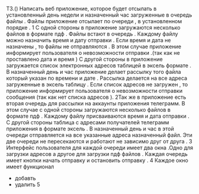 ТЗ.()
    Написать веб приложение, которое будет отсылать в установленный день недели и назначенный час 
загруженные в очередь файлы . Файлы приложение отсылает по очереди , в установленном порядке .
    1 С одной стороны в приложение загружаются несколько файлов в формате пдф . Файлы встают в очередь . 
Каждому файлу можно назначить время и дату отправки . Если время и дата не назначены , то файлы не отправляются .
В этом случае приложение информирует пользователя о невозможности отправки .(так как не проставлено дата и время )
     С другой стороны в приложение загружается список электронных адресов таблицей в эксель формате . 
В назначенный день и час приложение делает рассылку того файла который указан по времени и дате . 
Рассылка делается на все адреса загруженные в эксель таблицу . Если список адресов не загружен , 
то приложение информирует пользователя о невозможности отправки сообщения (так как нет списка адресов ).
    2Так же в приложение есть вторая очередь для рассылки на аккаунты приложения телеграмм.
В этом случае с одной стороны загружаются несколько файлов в формате пдф . Каждому файлу присваиваются время и дата отправки .
С другой стороны таблица с адресами получателей телеграмм приложения в формате эксель .
В назначенный день и час в этой очереди отправляется на все указанные адреса назначенный файл.
Эти две очереди не пересекаются и работают не зависимо друг от друга .
    3 Интерфейс пользователя  для каждой очереди имеет два окна .Одно для загрузки адресов а другое для загрузки пдф файлов .
Каждая очередь имеет кнопки начать отправку  и остановить отправку .
    4 Каждое окно имеет функционал 
- добавть 
- удалить 
    5 